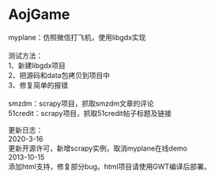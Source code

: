 AojGame
=======
myplane：仿照微信打飞机，使用libgdx实现<br>
<br>
测试方法：<br>
1、新建libgdx项目<br>
2、把源码和data包拷贝到项目中<br>
3、修复简单的报错<br>
<br>
smzdm：scrapy项目，抓取smzdm文章的评论<br>
51credit：scrapy项目，抓取51credit帖子标题及链接<br>

更新日志：<br>
2020-3-16<br>
更新开源许可，新增scrapy实例，取消myplane在线demo<br>
2013-10-15<br>
添加html支持，修复部分bug。html项目请使用GWT编译后部署。<br>
